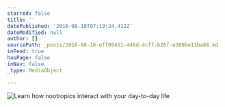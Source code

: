 ```yaml
---
starred: false
title: ''
datePublished: '2016-08-18T07:19:24.412Z'
dateModified: null
author: []
sourcePath: _posts/2016-08-18-eff00451-446d-4cff-b26f-e309be11ba68.md
inFeed: true
hasPage: false
inNav: false
_type: MediaObject

---
```

![Learn how nootropics interact with your day-to-day life](https://the-grid-user-content.s3-us-west-2.amazonaws.com/6f2be2e2-0419-4da4-b4df-2a8b9307d9df.jpg)